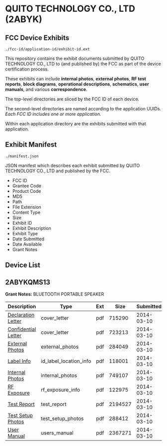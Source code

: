 # QUITO TECHNOLOGY CO., LTD (2ABYK)
## FCC Device Exhibits

```
./fcc-id/application-id/exhibit-id.ext
```

This repository contains the exhibit documents submitted by QUITO TECHNOLOGY CO., LTD to (and published by) the FCC as part of the device certification process.

These exhibits can include **internal photos**, **external photos**, **RF test reports**, **block diagrams**, **operational descriptions**, **schematics**, **user manuals**, and various **correspondence**.

The top-level directories are sliced by the FCC ID of each device.

The second-level directories are named according to the application UUIDs. *Each FCC ID includes one or more application.*

Within each application directory are the exhibits submitted with that application. 

## Exhibit Manifest

```
./manifest.json
```

JSON manifest which describes each exhibit submitted by QUITO TECHNOLOGY CO., LTD and published by the FCC.

- FCC ID
- Grantee Code
- Product Code
- MD5
- Path
- File Extension
- Content Type
- Size
- Exhibit ID
- Exhibit Description
- Exhibit Type
- Date Submitted
- Date Available
- Grant Notes

## Device List
## 2ABYKQMS13
**Grant Notes:** BLUETOOTH PORTABLE SPEAKER

| Description | Type | Ext | Size | Submitted | Available |
| ----------- | ---- | --- | ---- | --------- | --------- |
| [Declaration Letter](2ABYKQMS13/219be556065265fd15710020b91f9fa3/2211173.pdf) | cover_letter | pdf | 715290 | 2014-03-10 | 2014-03-10 |
| [Confidential Letter](2ABYKQMS13/219be556065265fd15710020b91f9fa3/2211174.pdf) | cover_letter | pdf | 723213 | 2014-03-10 | 2014-03-10 |
| [External Photos](2ABYKQMS13/219be556065265fd15710020b91f9fa3/2211172.pdf) | external_photos | pdf | 284049 | 2014-03-10 | 2014-03-10 |
| [Label Info](2ABYKQMS13/219be556065265fd15710020b91f9fa3/2211176.pdf) | id_label_location_info | pdf | 118001 | 2014-03-10 | 2014-03-10 |
| [Internal Photos](2ABYKQMS13/219be556065265fd15710020b91f9fa3/2211175.pdf) | internal_photos | pdf | 749107 | 2014-03-10 | 2014-03-10 |
| [RF Exposure](2ABYKQMS13/219be556065265fd15710020b91f9fa3/2211171.pdf) | rf_exposure_info | pdf | 122975 | 2014-03-10 | 2014-03-10 |
| [Test Report](2ABYKQMS13/219be556065265fd15710020b91f9fa3/2211170.pdf) | test_report | pdf | 2194527 | 2014-03-10 | 2014-03-10 |
| [Test Setup Photos](2ABYKQMS13/219be556065265fd15710020b91f9fa3/2211177.pdf) | test_setup_photos | pdf | 288412 | 2014-03-10 | 2014-03-10 |
| [User Manual](2ABYKQMS13/219be556065265fd15710020b91f9fa3/2211178.pdf) | users_manual | pdf | 2367271 | 2014-03-10 | 2014-03-10 |
